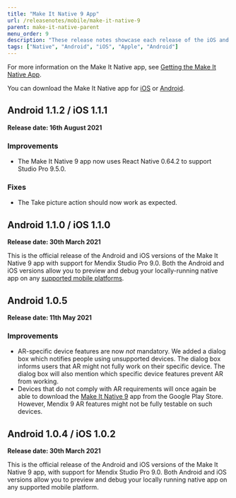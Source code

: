 ```yaml
---
title: "Make It Native 9 App"
url: /releasenotes/mobile/make-it-native-9
parent: make-it-native-parent
menu_order: 9
description: "These release notes showcase each release of the iOS and Android Make It Native app versions."
tags: ["Native", "Android", "iOS", "Apple", "Android"]
---
```


For more information on the Make It Native app, see [Getting the Make It Native App](/refguide/getting-the-make-it-native-app).

You can download the Make It Native app for [iOS](https://apps.apple.com/app/make-it-native/id1334081181) or [Android](/refguide/getting-the-make-it-native-app).

## Android 1.1.2 / iOS 1.1.1

**Release date: 16th August 2021**

### Improvements

* The Make It Native 9 app now uses React Native 0.64.2 to support Studio Pro 9.5.0.

### Fixes 

* The Take picture action should now work as expected.

## Android 1.1.0 / iOS 1.1.0

**Release date: 30th March 2021**

This is the official release of the Android and iOS versions of the Make It Native 9 app with support for Mendix Studio Pro 9.0. Both the Android and iOS versions allow you to preview and debug your locally-running native app on any [supported mobile platforms](/refguide/system-requirements#mobileos).

## Android 1.0.5

**Release date: 11th May 2021**

### Improvements

* AR-specific device features are now *not* mandatory. We added a dialog box which notifies people using unsupported devices. The dialog box informs users that AR might not fully work on their specific device. The dialog box will also mention which specific device features prevent AR from working.
* Devices that do not comply with AR requirements will once again be able to download the [Make It Native 9](https://play.google.com/store/apps/details?id=com.mendix.developerapp.mx9&hl=en_US&gl=US) app from the Google Play Store. However, Mendix 9 AR features might not be fully testable on such devices.

## Android 1.0.4 / iOS 1.0.2

**Release date: 30th March 2021**

This is the official release of the Android and iOS versions of the Make It Native 9 app, with support for Mendix Studio Pro 9.0. Both Android and iOS versions allow you to preview and debug your locally running native app on any supported mobile platform.
